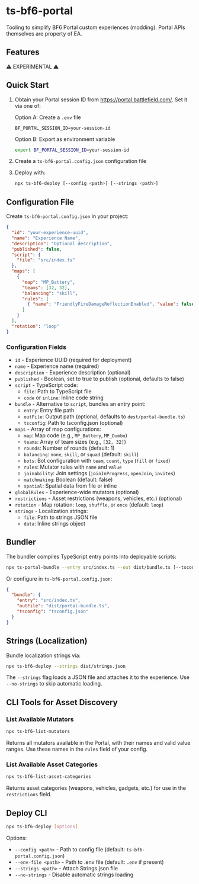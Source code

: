 # ts-bf6-portal

Tooling to simplify BF6 Portal custom experiences (modding). Portal APIs themselves are property of EA.

## Features

:warning: EXPERIMENTAL :warning: 

## Quick Start

1. Obtain your Portal session ID from https://portal.battlefield.com/. Set it via one of:

   Option A: Create a `.env` file
   ```
   BF_PORTAL_SESSION_ID=your-session-id
   ```

   Option B: Export as environment variable
   ```bash
   export BF_PORTAL_SESSION_ID=your-session-id
   ```

2. Create a `ts-bf6-portal.config.json` configuration file

3. Deploy with:
   ```bash
   npx ts-bf6-deploy [--config <path>] [--strings <path>]
   ```

## Configuration File

Create `ts-bf6-portal.config.json` in your project:

```json
{
  "id": "your-experience-uuid",
  "name": "Experience Name",
  "description": "Optional description",
  "published": false,
  "script": {
    "file": "src/index.ts"
  },
  "maps": [
    {
      "map": "MP_Battery",
      "teams": [32, 32],
      "balancing": "skill",
      "rules": [
        { "name": "FriendlyFireDamageReflectionEnabled", "value": false }
      ]
    }
  ],
  "rotation": "loop"
}
```

### Configuration Fields

- `id` - Experience UUID (required for deployment)
- `name` - Experience name (required)
- `description` - Experience description (optional)
- `published` - Boolean, set to true to publish (optional, defaults to false)
- `script` - TypeScript code:
  - `file`: Path to TypeScript file
  - `code` or `inline`: Inline code string
- `bundle` - Alternative to `script`, bundles an entry point:
  - `entry`: Entry file path
  - `outFile`: Output path (optional, defaults to `dest/portal-bundle.ts`)
  - `tsconfig`: Path to tsconfig.json (optional)
- `maps` - Array of map configurations:
  - `map`: Map code (e.g., `MP_Battery`, `MP_Dumbo`)
  - `teams`: Array of team sizes (e.g., `[32, 32]`)
  - `rounds`: Number of rounds (default: 1)
  - `balancing`: `none`, `skill`, or `squad` (default: `skill`)
  - `bots`: Bot configuration with `team`, `count`, `type` (`fill` or `fixed`)
  - `rules`: Mutator rules with `name` and `value`
  - `joinability`: Join settings (`joinInProgress`, `openJoin`, `invites`)
  - `matchmaking`: Boolean (default: false)
  - `spatial`: Spatial data from file or inline
- `globalRules` - Experience-wide mutators (optional)
- `restrictions` - Asset restrictions (weapons, vehicles, etc.) (optional)
- `rotation` - Map rotation: `loop`, `shuffle`, or `once` (default: `loop`)
- `strings` - Localization strings:
  - `file`: Path to strings JSON file
  - `data`: Inline strings object

## Bundler

The bundler compiles TypeScript entry points into deployable scripts:

```bash
npx ts-portal-bundle --entry src/index.ts --out dist/bundle.ts [--tsconfig tsconfig.json]
```

Or configure in `ts-bf6-portal.config.json`:

```json
{
  "bundle": {
    "entry": "src/index.ts",
    "outFile": "dist/portal-bundle.ts",
    "tsconfig": "tsconfig.json"
  }
}
```

## Strings (Localization)

Bundle localization strings via:

```bash
npx ts-bf6-deploy --strings dist/strings.json
```

The `--strings` flag loads a JSON file and attaches it to the experience. Use `--no-strings` to skip automatic loading.

## CLI Tools for Asset Discovery

### List Available Mutators

```bash
npx ts-bf6-list-mutators
```

Returns all mutators available in the Portal, with their names and valid value ranges. Use these names in the `rules` field of your config.

### List Available Asset Categories

```bash
npx ts-bf6-list-asset-categories
```

Returns asset categories (weapons, vehicles, gadgets, etc.) for use in the `restrictions` field.

## Deploy CLI

```bash
npx ts-bf6-deploy [options]
```

Options:
- `--config <path>` - Path to config file (default: `ts-bf6-portal.config.json`)
- `--env-file <path>` - Path to .env file (default: `.env` if present)
- `--strings <path>` - Attach Strings.json file
- `--no-strings` - Disable automatic strings loading

